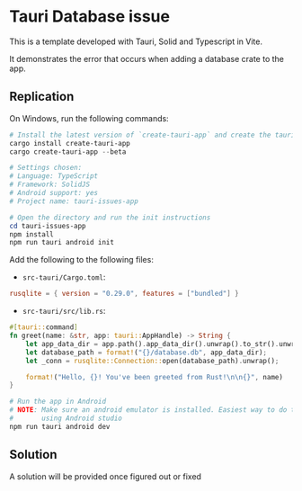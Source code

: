 # Tauri Database issue
This is a template developed with Tauri, Solid and Typescript in Vite.

It demonstrates the error that occurs when adding a database crate to the app.

## Replication
On Windows, run the following commands:
```powershell
# Install the latest version of `create-tauri-app` and create the tauri-issues-app folder
cargo install create-tauri-app
cargo create-tauri-app --beta

# Settings chosen:
# Language: TypeScript
# Framework: SolidJS
# Android support: yes
# Project name: tauri-issues-app

# Open the directory and run the init instructions
cd tauri-issues-app
npm install
npm run tauri android init
```

Add the following to the following files:
- `src-tauri/Cargo.toml`:
```toml
rusqlite = { version = "0.29.0", features = ["bundled"] }
```

- `src-tauri/src/lib.rs`:
```rust
#[tauri::command]
fn greet(name: &str, app: tauri::AppHandle) -> String {
    let app_data_dir = app.path().app_data_dir().unwrap().to_str().unwrap().to_string();
    let database_path = format!("{}/database.db", app_data_dir);
    let _conn = rusqlite::Connection::open(database_path).unwrap();

    format!("Hello, {}! You've been greeted from Rust!\n\n{}", name)
}
```

```powershell
# Run the app in Android
# NOTE: Make sure an android emulator is installed. Easiest way to do this is via
#       using Android studio
npm run tauri android dev
```

## Solution
A solution will be provided once figured out or fixed
